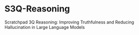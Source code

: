 # S3Q-Reasoning
Scratchpad 3Q Reasoning: Improving Truthfulness and Reducing Hallucination in Large Language Models
